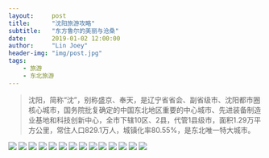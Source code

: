 ```yaml
---
layout:     post
title:      "沈阳旅游攻略"
subtitle:   "东方鲁尔的美丽与沧桑"
date:       2019-01-02 12:00:00
author:     "Lin Joey"
header-img: "img/post.jpg"
tags:
    - 旅游
    - 东北旅游
---
```

>沈阳，简称“沈”，别称盛京、奉天，是辽宁省省会、副省级市、沈阳都市圈核心城市，国务院批复确定的中国东北地区重要的中心城市、先进装备制造业基地和科技创新中心，全市下辖10区、2县，代管1县级市，面积1.29万平方公里，常住人口829.1万人，城镇化率80.55%，是东北唯一特大城市。

![](https://linjoey-image.oss-cn-beijing.aliyuncs.com/我是驴友-沈阳旅游攻略_页面_01.jpg)
![](https://linjoey-image.oss-cn-beijing.aliyuncs.com/我是驴友-沈阳旅游攻略_页面_02.jpg)
![](https://linjoey-image.oss-cn-beijing.aliyuncs.com/我是驴友-沈阳旅游攻略_页面_03.jpg)
![](https://linjoey-image.oss-cn-beijing.aliyuncs.com/我是驴友-沈阳旅游攻略_页面_04.jpg)
![](https://linjoey-image.oss-cn-beijing.aliyuncs.com/我是驴友-沈阳旅游攻略_页面_05.jpg)
![](https://linjoey-image.oss-cn-beijing.aliyuncs.com/我是驴友-沈阳旅游攻略_页面_06.jpg)
![](https://linjoey-image.oss-cn-beijing.aliyuncs.com/我是驴友-沈阳旅游攻略_页面_07.jpg)
![](https://linjoey-image.oss-cn-beijing.aliyuncs.com/我是驴友-沈阳旅游攻略_页面_08.jpg)
![](https://linjoey-image.oss-cn-beijing.aliyuncs.com/我是驴友-沈阳旅游攻略_页面_09.jpg)
![](https://linjoey-image.oss-cn-beijing.aliyuncs.com/我是驴友-沈阳旅游攻略_页面_10.jpg)
![](https://linjoey-image.oss-cn-beijing.aliyuncs.com/我是驴友-沈阳旅游攻略_页面_11.jpg)
![](https://linjoey-image.oss-cn-beijing.aliyuncs.com/我是驴友-沈阳旅游攻略_页面_12.jpg)
![](https://linjoey-image.oss-cn-beijing.aliyuncs.com/我是驴友-沈阳旅游攻略_页面_13.jpg)
![](https://linjoey-image.oss-cn-beijing.aliyuncs.com/我是驴友-沈阳旅游攻略_页面_14.jpg)
